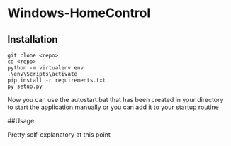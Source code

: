 # Windows-HomeControl

## Installation
```shell
git clone <repo>
cd <repo>
python -m virtualenv env
.\env\Scripts\activate
pip install -r requirements.txt
py setup.py
```
Now you can use the autostart.bat that has been created in your directory to start the application manually or you can add it to your startup routine

##Usage

Pretty self-explanatory at this point
